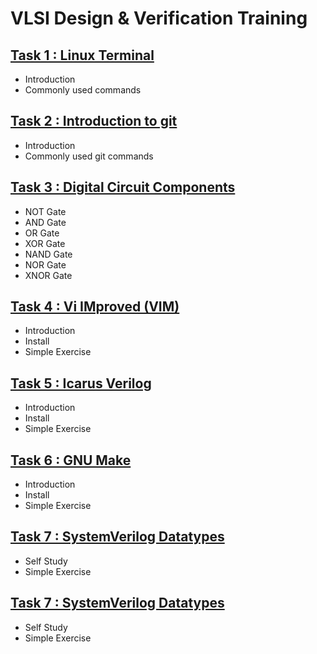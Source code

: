# VLSI Design & Verification Training
## [Task 1 : Linux Terminal](docs/task_1.md)
- Introduction
- Commonly used commands
## [Task 2 : Introduction to git](docs/task_2.md)
- Introduction
- Commonly used git commands
## [Task 3 : Digital Circuit Components](docs/task_3.md)
- NOT Gate
- AND Gate
- OR Gate
- XOR Gate
- NAND Gate
- NOR Gate
- XNOR Gate
## [Task 4 : Vi IMproved (VIM)](docs/task_4.md)
- Introduction
- Install
- Simple Exercise
## [Task 5 : Icarus Verilog](docs/task_5.md)
- Introduction
- Install
- Simple Exercise
## [Task 6 : GNU Make](docs/task_6.md)
- Introduction
- Install
- Simple Exercise
## [Task 7 : SystemVerilog Datatypes](docs/task_7.md)
- Self Study
- Simple Exercise
## [Task 7 : SystemVerilog Datatypes](docs/task_8.md)
- Self Study
- Simple Exercise
